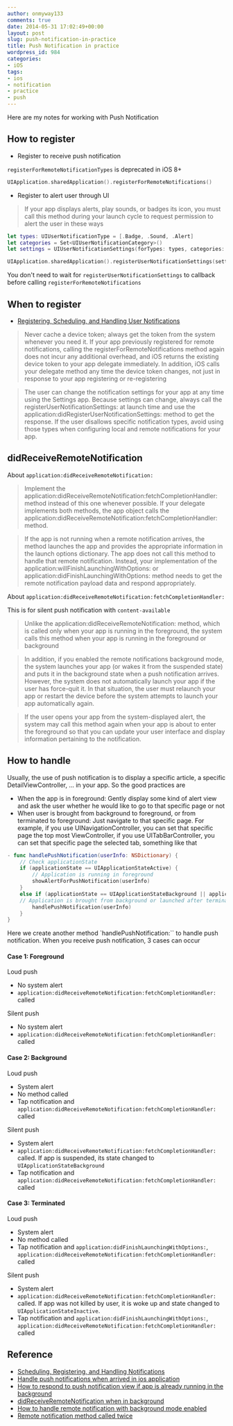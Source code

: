 ```yaml
---
author: onmyway133
comments: true
date: 2014-05-31 17:02:49+00:00
layout: post
slug: push-notification-in-practice
title: Push Notification in practice
wordpress_id: 984
categories:
- iOS
tags:
- ios
- notification
- practice
- push
---
```


Here are my notes for working with Push Notification

## How to register

- Register to receive push notification

`registerForRemoteNotificationTypes` is deprecated in iOS 8+

```swift
UIApplication.sharedApplication().registerForRemoteNotifications()
```

- Register to alert user through UI

> If your app displays alerts, play sounds, or badges its icon, you must call this method during your launch cycle to request permission to alert the user in these ways

```swift
let types: UIUserNotificationType = [.Badge, .Sound, .Alert]
let categories = Set<UIUserNotificationCategory>()
let settings = UIUserNotificationSettings(forTypes: types, categories: categories)

UIApplication.sharedApplication().registerUserNotificationSettings(settings)
```

You don't need to wait for `registerUserNotificationSettings` to callback before calling `registerForRemoteNotifications`

## When to register

- [Registering, Scheduling, and Handling User Notifications](https://developer.apple.com/library/mac/documentation/NetworkingInternet/Conceptual/RemoteNotificationsPG/Chapters/IPhoneOSClientImp.html)

> Never cache a device token; always get the token from the system whenever you need it. If your app previously registered for remote notifications, calling the registerForRemoteNotifications method again does not incur any additional overhead, and iOS returns the existing device token to your app delegate immediately. In addition, iOS calls your delegate method any time the device token changes, not just in response to your app registering or re-registering

> The user can change the notification settings for your app at any time using the Settings app. Because settings can change, always call the registerUserNotificationSettings: at launch time and use the application:didRegisterUserNotificationSettings: method to get the response. If the user disallows specific notification types, avoid using those types when configuring local and remote notifications for your app.

## didReceiveRemoteNotification

About `application:didReceiveRemoteNotification:`

> Implement the application:didReceiveRemoteNotification:fetchCompletionHandler: method instead of this one whenever possible. If your delegate implements both methods, the app object calls the application:didReceiveRemoteNotification:fetchCompletionHandler: method.

> If the app is not running when a remote notification arrives, the method launches the app and provides the appropriate information in the launch options dictionary. The app does not call this method to handle that remote notification. Instead, your implementation of the application:willFinishLaunchingWithOptions: or application:didFinishLaunchingWithOptions: method needs to get the remote notification payload data and respond appropriately.

About `application:didReceiveRemoteNotification:fetchCompletionHandler:`

This is for silent push notification with `content-available`

> Unlike the application:didReceiveRemoteNotification: method, which is called only when your app is running in the foreground, the system calls this method when your app is running in the foreground or background

> In addition, if you enabled the remote notifications background mode, the system launches your app (or wakes it from the suspended state) and puts it in the background state when a push notification arrives. However, the system does not automatically launch your app if the user has force-quit it. In that situation, the user must relaunch your app or restart the device before the system attempts to launch your app automatically again.

> If the user opens your app from the system-displayed alert, the system may call this method again when your app is about to enter the foreground so that you can update your user interface and display information pertaining to the notification.

## How to handle

Usually, the use of push notification is to display a specific article, a specific DetailViewController, ... in your app. So the good practices are
- When the app is in foreground: Gently display some kind of alert view and ask the user whether he would like to go to that specific page or not
- When user is brought from background to foreground, or from terminated to foreground: Just navigate to that specific page. For example, if you use UINavigationController, you can set that specific page the top most ViewController, if you use UITabBarController, you can set that specific page the selected tab, something like that

```swift
- func handlePushNotification(userInfo: NSDictionary) {
    // Check applicationState
	if (applicationState == UIApplicationStateActive) {
        // Application is running in foreground
        showAlertForPushNotification(userInfo)
    }
    else if (applicationState == UIApplicationStateBackground || applicationState == UIApplicationStateInactive) {
    // Application is brought from background or launched after terminated
        handlePushNotification(userInfo)
    }
}
```
Here we create another method `handlePushNotification:`` to handle push notification. When you receive push notification, 3 cases can occur


#### Case 1: Foreground

Loud push

- No system alert
- `application:didReceiveRemoteNotification:fetchCompletionHandler:` called

Silent push

- No system alert
- `application:didReceiveRemoteNotification:fetchCompletionHandler:` called

#### Case 2: Background

Loud push

- System alert
- No method called
- Tap notification and `application:didReceiveRemoteNotification:fetchCompletionHandler:` called

Silent push

- System alert
- `application:didReceiveRemoteNotification:fetchCompletionHandler:` called. If app is suspended, its state changed to `UIApplicationStateBackground`
- Tap notification and `application:didReceiveRemoteNotification:fetchCompletionHandler:` called

#### Case 3: Terminated

Loud push

- System alert
- No method called
- Tap notification and `application:didFinishLaunchingWithOptions:`,  `application:didReceiveRemoteNotification:fetchCompletionHandler:` called

Silent push

- System alert
- `application:didReceiveRemoteNotification:fetchCompletionHandler:` called. If app was not killed by user, it is woke up and state changed to `UIApplicationStateInactive`.
- Tap notification and `application:didFinishLaunchingWithOptions:`,  `application:didReceiveRemoteNotification:fetchCompletionHandler:` called

## Reference

- [Scheduling, Registering, and Handling Notifications](https://developer.apple.com/library/ios/documentation/NetworkingInternet/Conceptual/RemoteNotificationsPG/Chapters/IPhoneOSClientImp.html)
- [Handle push notifications when arrived in ios application](http://www.abdus.me/ios-programming-tips/handle-push-notifications-when-arrived-ios/)
- [How to respond to push notification view if app is already running in the background](http://stackoverflow.com/questions/5099483/how-to-respond-to-push-notification-view-if-app-is-already-running-in-the-backgr)
- [didReceiveRemoteNotification when in background](http://stackoverflow.com/questions/5056689/didreceiveremotenotification-when-in-background)
- [How to handle remote notification with background mode enabled](http://samwize.com/2015/08/07/how-to-handle-remote-notification-with-background-mode-enabled/)
- [Remote notification method called twice](http://stackoverflow.com/questions/20569201/remote-notification-method-called-twice)
